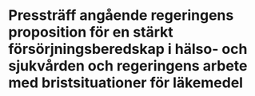 # Pressträff angående regeringens proposition för en stärkt försörjningsberedskap i hälso- och sjukvården och regeringens arbete med bristsituationer för läkemedel


